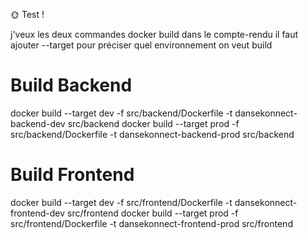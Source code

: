 🌞 Test !

j'veux les deux commandes docker build dans le compte-rendu
il faut ajouter --target pour préciser quel environnement on veut build

# Build Backend
docker build --target dev -f src/backend/Dockerfile -t dansekonnect-backend-dev src/backend
docker build --target prod -f src/backend/Dockerfile -t dansekonnect-backend-prod src/backend


# Build Frontend
docker build --target dev -f src/frontend/Dockerfile -t dansekonnect-frontend-dev src/frontend
docker build --target prod -f src/frontend/Dockerfile -t dansekonnect-frontend-prod src/frontend





